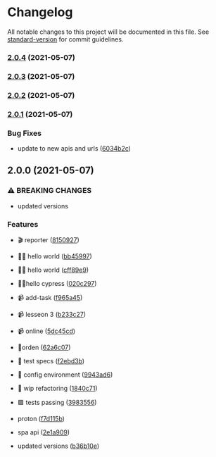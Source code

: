 # Changelog

All notable changes to this project will be documented in this file. See [standard-version](https://github.com/conventional-changelog/standard-version) for commit guidelines.

### [2.0.4](https://github.com/LabsAdemy/WebTesting_e2e-functional_cypress_Labs/compare/v2.0.3...v2.0.4) (2021-05-07)

### [2.0.3](https://github.com/LabsAdemy/WebTesting_e2e-functional_cypress_Labs/compare/v2.0.2...v2.0.3) (2021-05-07)

### [2.0.2](https://github.com/LabsAdemy/WebTesting_e2e-functional_cypress_Labs/compare/v2.0.1...v2.0.2) (2021-05-07)

### [2.0.1](https://github.com/LabsAdemy/WebTesting_e2e-functional_cypress_Labs/compare/v2.0.0...v2.0.1) (2021-05-07)


### Bug Fixes

* update to new apis and urls ([6034b2c](https://github.com/LabsAdemy/WebTesting_e2e-functional_cypress_Labs/commit/6034b2c335235aaad2ac9bf4e3477a07e7264471))

## 2.0.0 (2021-05-07)


### ⚠ BREAKING CHANGES

* updated versions

### Features

* 🎬 reporter ([8150927](https://github.com/LabsAdemy/WebTesting_e2e-functional_cypress_Labs/commit/8150927b916b5cdc7dc0b9cc1f72be9859f341ee))
* 👶🏼 hello world ([bb45997](https://github.com/LabsAdemy/WebTesting_e2e-functional_cypress_Labs/commit/bb45997bf95ea19582e4bd2873d2215f024ff4e4))
* 👶🏼 hello world ([cff89e9](https://github.com/LabsAdemy/WebTesting_e2e-functional_cypress_Labs/commit/cff89e95f0d55bb95c009d3daf5f4fc751c919d9))
* 👶🏼hello cypress ([020c297](https://github.com/LabsAdemy/WebTesting_e2e-functional_cypress_Labs/commit/020c2979b9c328a22d9ebfd55b47452859b27a57))
* 📹 add-task ([f965a45](https://github.com/LabsAdemy/WebTesting_e2e-functional_cypress_Labs/commit/f965a45391ac734d42d4eb3256c695c0d66219fe))
* 📹 lesseon 3 ([b233c27](https://github.com/LabsAdemy/WebTesting_e2e-functional_cypress_Labs/commit/b233c278a3d1dcf9adbc358e81a7fcb177486cc7))
* 📹 online ([5dc45cd](https://github.com/LabsAdemy/WebTesting_e2e-functional_cypress_Labs/commit/5dc45cdac9a38c3bf608ba56acecdde6d098b5c6))
* 🔢orden ([62a6c07](https://github.com/LabsAdemy/WebTesting_e2e-functional_cypress_Labs/commit/62a6c07715ae399d27fdc92066d5d6508bad5ca4))
* 🔬 test specs ([f2ebd3b](https://github.com/LabsAdemy/WebTesting_e2e-functional_cypress_Labs/commit/f2ebd3be5ccd915f7738decfb9ed3a6c775e4b84))
* 🚧 config environment ([9943ad6](https://github.com/LabsAdemy/WebTesting_e2e-functional_cypress_Labs/commit/9943ad642952ba26a7578c596de3f292903b6678))
* 🚧 wip refactoring ([1840c71](https://github.com/LabsAdemy/WebTesting_e2e-functional_cypress_Labs/commit/1840c71ab2e2f7c9b60f5ae216425a9462d591d9))
* 🟩 tests passing ([3983556](https://github.com/LabsAdemy/WebTesting_e2e-functional_cypress_Labs/commit/3983556ba2593422a94bb0bde72a6034a5ac6b53))
* proton ([f7d115b](https://github.com/LabsAdemy/WebTesting_e2e-functional_cypress_Labs/commit/f7d115b376d6f18dd5d31ce3c242a531d666f7d1))
* spa api ([2e1a909](https://github.com/LabsAdemy/WebTesting_e2e-functional_cypress_Labs/commit/2e1a909f650b97161ae57883c082c27fc7199319))


* updated versions ([b36b10e](https://github.com/LabsAdemy/WebTesting_e2e-functional_cypress_Labs/commit/b36b10e1af22edfda232d1d204ff69af188fac05))
